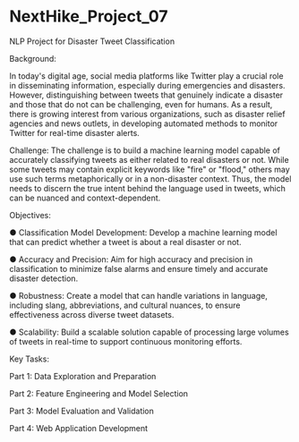 # NextHike_Project_07
NLP Project for Disaster Tweet Classification

Background:

In today's digital age, social media platforms like Twitter play a crucial role in disseminating information, especially during emergencies and disasters. However, distinguishing between tweets that genuinely indicate a disaster and those that do not can be challenging, even for humans. As a result, there is growing interest from various organizations, such as disaster relief agencies and news outlets, in developing automated methods to monitor Twitter for real-time disaster alerts.

Challenge:
The challenge is to build a machine learning model capable of accurately classifying tweets as either related to real disasters or not. While some tweets may contain explicit keywords like "fire" or "flood," others may use such terms metaphorically or in a non-disaster context. Thus, the model needs to discern the true intent behind the language used in tweets, which can be nuanced and context-dependent.

Objectives:

●	Classification Model Development: Develop a machine learning model that can predict whether a tweet is about a real disaster or not.

●	Accuracy and Precision: Aim for high accuracy and precision in classification to minimize false alarms and ensure timely and accurate disaster detection.

●	Robustness: Create a model that can handle variations in language, including slang, abbreviations, and cultural nuances, to ensure effectiveness across diverse tweet datasets.

●	Scalability: Build a scalable solution capable of processing large volumes of tweets in real-time to support continuous monitoring efforts.

Key Tasks:

Part 1: Data Exploration and Preparation

Part 2: Feature Engineering and Model Selection

Part 3: Model Evaluation and Validation

Part 4: Web Application Development

